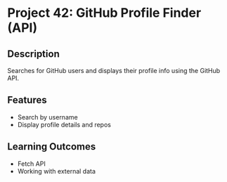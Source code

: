 # Project 42: GitHub Profile Finder (API)

## Description
Searches for GitHub users and displays their profile info using the GitHub API.

## Features
- Search by username
- Display profile details and repos

## Learning Outcomes
- Fetch API
- Working with external data
